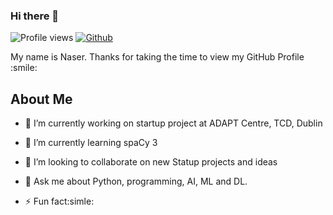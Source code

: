 ### Hi there 👋

<!--
**snrazavi/snrazavi** is a ✨ _special_ ✨ repository because its `README.md` (this file) appears on your GitHub profile.

Here are some ideas to get you started:

- 🔭 I’m currently working on ...
- 🌱 I’m currently learning ...
- 👯 I’m looking to collaborate on ...
- 🤔 I’m looking for help with ...
- 💬 Ask me about ...
- 📫 How to reach me: ...
- 😄 Pronouns: ...
- ⚡ Fun fact: ...
-->


![Profile views](https://visitor-badge.glitch.me/badge?page_id=snrazavi.snrazavi)
[![Github](https://img.shields.io/github/followers/snrazavi?label=Follow&style=social)](https://github.com/snrazavi)

<div size='20px'> My name is Naser. Thanks for taking the time to view my GitHub Profile :smile: 
</div>

<h2> About Me </h2>

- 🔭 I’m currently working on startup project at ADAPT Centre, TCD, Dublin
  
- 🌱 I’m currently learning spaCy 3
  
- 👯 I’m looking to collaborate on new Statup projects and ideas
  
- 💬 Ask me about Python, programming, AI, ML and DL.
  
- ⚡ Fun fact:simle:

